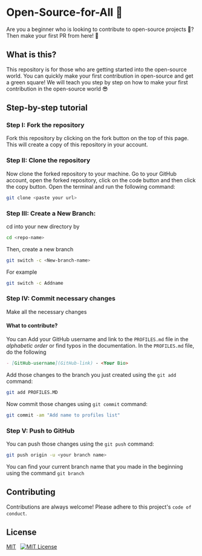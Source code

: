 # Open-Source-for-All 👑
Are you a beginner who is looking to contribute to open-source projects 🚀? Then make your first PR from here! 🎉

## What is this?
This repository is for those who are getting started into the open-source world.
You can quickly make your first contribution in open-source and get a green square!
We will teach you step by step on how to make your first contribution in the open-source world 😎

## Step-by-step tutorial

### Step I: Fork the repository 

Fork this repository by clicking on the fork button on the top of this page. This will create a copy of this repository in your account.

### Step II: Clone the repository
Now clone the forked repository to your machine. Go to your GitHub account, open the forked repository, click on the code button and then click the copy button.
Open the terminal and run the following command:
```bash
git clone <paste your url>
```

### Step III: Create a New Branch:
cd into your new directory by
```bash
cd <repo-name>
```
Then, create a new branch
```bash
git switch -c <New-branch-name>
```
For example
```bash
git switch -c Addname
```

### Step IV: Commit necessary changes
Make all the necessary changes
#### What to contribute?
You can Add your GitHub username and link to the `PROFILES.md` file in the _alphabetic order_ or find typos in the documentation.
In the `PROFILES.md` file, do the following
```markdown
- [GitHub-username](GitHub-link) - <Your Bio>
```
Add those changes to the branch you just created using the `git add` command:
```bash
git add PROFILES.MD
```
Now commit those changes using `git commit` command:
```bash
git commit -am "Add name to profiles list"
```

### Step V: Push to GitHub
You can push those changes using the `git push` command:
```bash
git push origin -u <your branch name>
```
You can find your current branch name that you made in the beginning using the command `git branch`

## Contributing 

Contributions are always welcome!
Please adhere to this project's `code of conduct`.

## License

[MIT](https://choosealicense.com/licenses/mit/) &nbsp;
[![MIT License](https://img.shields.io/badge/License-MIT-green.svg)](https://choosealicense.com/licenses/mit/)

